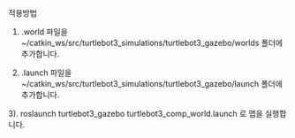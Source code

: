 적용방법

1) .world 파일을 ~/catkin_ws/src/turtlebot3_simulations/turtlebot3_gazebo/worlds 폴더에 추가합니다.

2) .launch 파일을 ~/catkin_ws/src/turtlebot3_simulations/turtlebot3_gazebo/launch 폴더에 추가합니다.

3). roslaunch turtlebot3_gazebo turtlebot3_comp_world.launch 로 맵을 실행합니다.
